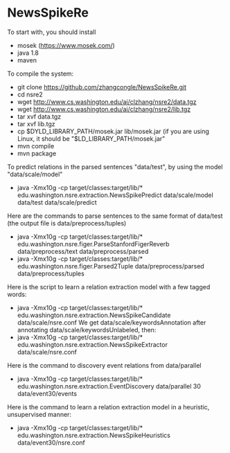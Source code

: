 # NewsSpikeRe

To start with, you should install
- mosek (https://www.mosek.com/)
- java 1.8
- maven

To compile the system: 

- git clone https://github.com/zhangcongle/NewsSpikeRe.git
- cd nsre2
- wget http://www.cs.washington.edu/ai/clzhang/nsre2/data.tgz
- wget http://www.cs.washington.edu/ai/clzhang/nsre2/lib.tgz
- tar xvf data.tgz
- tar xvf lib.tgz
- cp $DYLD_LIBRARY_PATH/mosek.jar lib/mosek.jar (if you are using Linux, it should be "$LD_LIBRARY_PATH/mosek.jar"
- mvn compile
- mvn package

To predict relations in the parsed sentences "data/test", by using the model "data/scale/model"
- java -Xmx10g -cp target/classes:target/lib/* edu.washington.nsre.extraction.NewsSpikePredict data/scale/model data/test data/scale/predict

Here are the commands to parse sentences to the same format of data/test (the output file is data/preprocess/tuples)
- java -Xmx10g -cp target/classes:target/lib/* edu.washington.nsre.figer.ParseStanfordFigerReverb data/preprocess/text data/preprocess/parsed
- java -Xmx10g -cp target/classes:target/lib/* edu.washington.nsre.figer.Parsed2Tuple data/preprocess/parsed data/preprocess/tuples

Here is the script to learn a relation extraction model with a few tagged words:
- java -Xmx10g -cp target/classes:target/lib/* edu.washington.nsre.extraction.NewsSpikeCandidate data/scale/nsre.conf
We get data/scale/keywordsAnnotation after annotating data/scale/keywordsUnlabeled, then:
- java -Xmx10g -cp target/classes:target/lib/* edu.washington.nsre.extraction.NewsSpikeExtractor data/scale/nsre.conf

Here is the command to discovery event relations from data/parallel
- java -Xmx10g -cp target/classes:target/lib/* edu.washington.nsre.extraction.EventDiscovery data/parallel 30 data/event30/events

Here is the command to learn a relation extraction model in a heuristic, unsupervised manner:
- java -Xmx10g -cp target/classes:target/lib/* edu.washington.nsre.extraction.NewsSpikeHeuristics data/event30/nsre.conf
